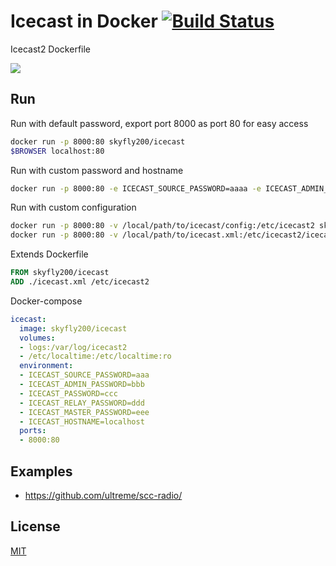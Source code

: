 # Icecast in Docker [![Build Status](https://travis-ci.org/moul/docker-icecast.svg?branch=master)](https://travis-ci.org/moul/docker-icecast)

Icecast2 Dockerfile

[![](http://dockeri.co/image/moul/icecast)](https://index.docker.io/u/moul/icecast/)

## Run

Run with default password, export port 8000 as port 80 for easy access

```bash
docker run -p 8000:80 skyfly200/icecast
$BROWSER localhost:80
```

Run with custom password and hostname

```bash
docker run -p 8000:80 -e ICECAST_SOURCE_PASSWORD=aaaa -e ICECAST_ADMIN_PASSWORD=bbbb -e ICECAST_PASSWORD=cccc -e ICECAST_RELAY_PASSWORD=dddd ICECAST_MASTER_PASSWORD=eeee ICECAST_HOSTNAME=localhost moul/icecast
```

Run with custom configuration

```bash
docker run -p 8000:80 -v /local/path/to/icecast/config:/etc/icecast2 skyfly200/icecast
docker run -p 8000:80 -v /local/path/to/icecast.xml:/etc/icecast2/icecast.xml skyfly200/icecast
```

Extends Dockerfile

```Dockerfile
FROM skyfly200/icecast
ADD ./icecast.xml /etc/icecast2
```

Docker-compose

```yaml
icecast:
  image: skyfly200/icecast
  volumes:
  - logs:/var/log/icecast2
  - /etc/localtime:/etc/localtime:ro
  environment:
  - ICECAST_SOURCE_PASSWORD=aaa
  - ICECAST_ADMIN_PASSWORD=bbb
  - ICECAST_PASSWORD=ccc
  - ICECAST_RELAY_PASSWORD=ddd
  - ICECAST_MASTER_PASSWORD=eee
  - ICECAST_HOSTNAME=localhost
  ports:
  - 8000:80
```

## Examples

- https://github.com/ultreme/scc-radio/


## License

[MIT](https://github.com/moul/docker-icecast/blob/master/LICENSE.md)

